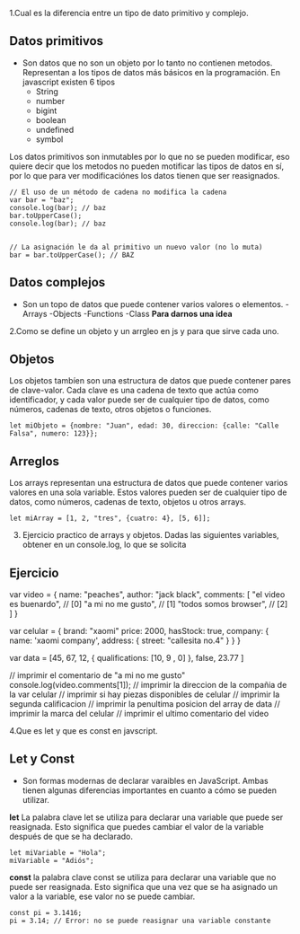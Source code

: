 1.Cual es la diferencia entre un tipo de dato primitivo y complejo.

## Datos primitivos
- Son datos que no son un objeto por lo tanto no contienen metodos. Representan a los tipos de datos más básicos en la programación. En javascript existen 6 tipos
	- String
	- number
	- bigint
	- boolean
	- undefined
	- symbol

Los datos primitivos son inmutables por lo que no se pueden modificar, eso quiere decir que los metodos no pueden motificar las tipos de datos en sí, por lo que 
para ver modificaciónes los datos tienen que ser reasignados.

```
// El uso de un método de cadena no modifica la cadena
var bar = "baz";
console.log(bar); // baz
bar.toUpperCase();
console.log(bar); // baz


// La asignación le da al primitivo un nuevo valor (no lo muta)
bar = bar.toUpperCase(); // BAZ
```
## Datos complejos
- Son un topo de datos que puede contener varios valores o elementos.
	-Arrays
	-Objects
	-Functions
	-Class
**Para darnos una idea**

2.Como se define un objeto y un arrgleo en js y para que sirve cada uno.
## Objetos

Los objetos tambíen son una estructura de datos que puede contener pares de clave-valor. Cada clave es una cadena de texto que actúa como identificador, y 
cada valor puede ser de cualquier tipo de datos, como números, cadenas de texto, otros objetos o funciones.
```
let miObjeto = {nombre: "Juan", edad: 30, direccion: {calle: "Calle Falsa", numero: 123}};
```

## Arreglos

Los arrays representan una estructura de datos que puede contener varios valores en una sola variable. Estos valores pueden ser de cualquier tipo de datos, 
como números, cadenas de texto, objetos u otros arrays.
```
let miArray = [1, 2, "tres", {cuatro: 4}, [5, 6]];
```
3. Ejercicio practico de arrays y objetos. Dadas las siguientes variables, obtener en un console.log, lo
que se solicita
## Ejercicio
var video = {
    name: "peaches",
    author: "jack black",
    comments: [
        "el video es buenardo", // [0]
        "a mi no me gusto", // [1]
        "todos somos browser", // [2]
    ]
}

var celular = {
    brand: "xaomi"
    price: 2000,
    hasStock: true,
    company: { name: 'xaomi company', address: { street: "callesita no.4" } }
}

var data = [45, 67, 12, { qualifications: [10, 9 , 0] }, false, 23.77 ]

// imprimir el comentario de "a mi no me gusto"
console.log(video.comments[1]);
// imprimir la direccion de la compañia de la var celular
// imprimir si hay piezas disponibles de celular
// imprimir la segunda calificacion
// imprimir la penultima posicion del array de data
// imprimir la marca del celular
// imprimir el ultimo comentario del video


4.Que es let y que es const en javscript.
## Let y Const
- Son formas modernas de declarar varaibles en JavaScript. Ambas tienen algunas diferencias importantes en cuanto a cómo se pueden utilizar.

**let**
La palabra clave let se utiliza para declarar una variable que puede ser reasignada. Esto significa que puedes cambiar el valor de la variable después de que se ha declarado. 
```
let miVariable = "Hola";
miVariable = "Adiós";
```
**const**
la palabra clave const se utiliza para declarar una variable que no puede ser reasignada. Esto significa que una vez que se ha asignado un valor a 
la variable, ese valor no se puede cambiar.
```
const pi = 3.1416;
pi = 3.14; // Error: no se puede reasignar una variable constante

```